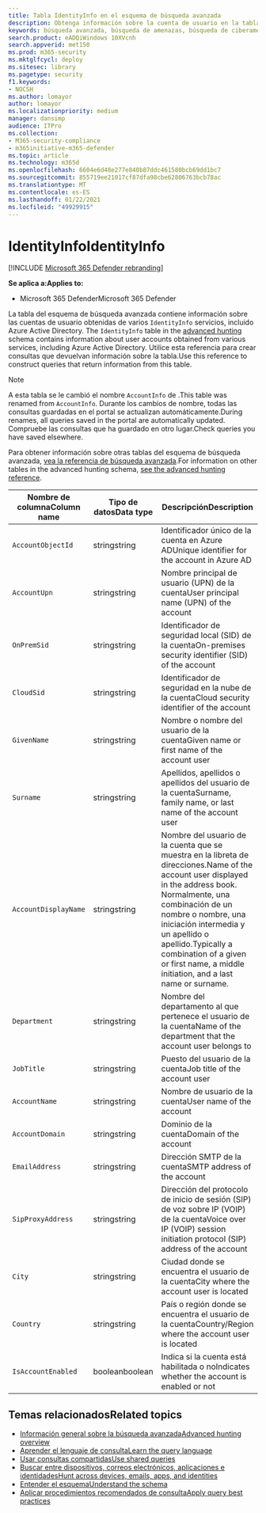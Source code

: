 ```yaml
---
title: Tabla IdentityInfo en el esquema de búsqueda avanzada
description: Obtenga información sobre la cuenta de usuario en la tabla IdentityInfo del esquema de búsqueda avanzada
keywords: búsqueda avanzada, búsqueda de amenazas, búsqueda de ciberamenazas, protección contra amenazas de Microsoft, microsoft 365, mtp, m365, búsqueda, consulta, telemetría, referencia de esquema, kusto, tabla, columna, tipo de datos, descripción, AccountInfo, IdentityInfo, cuenta
search.product: eADQiWindows 10XVcnh
search.appverid: met150
ms.prod: m365-security
ms.mktglfcycl: deploy
ms.sitesec: library
ms.pagetype: security
f1.keywords:
- NOCSH
ms.author: lomayor
author: lomayor
ms.localizationpriority: medium
manager: dansimp
audience: ITPro
ms.collection:
- M365-security-compliance
- m365initiative-m365-defender
ms.topic: article
ms.technology: m365d
ms.openlocfilehash: 6604e6d48e277e840b87ddc461580bcb69dd1bc7
ms.sourcegitcommit: 855719ee21017cf87dfa98cbe62806763bcb78ac
ms.translationtype: MT
ms.contentlocale: es-ES
ms.lasthandoff: 01/22/2021
ms.locfileid: "49929915"
---
```

# <a name="identityinfo"></a><span data-ttu-id="7e555-104">IdentityInfo</span><span class="sxs-lookup"><span data-stu-id="7e555-104">IdentityInfo</span></span>

[!INCLUDE [Microsoft 365 Defender rebranding](../includes/microsoft-defender.md)]


<span data-ttu-id="7e555-105">**Se aplica a:**</span><span class="sxs-lookup"><span data-stu-id="7e555-105">**Applies to:**</span></span>
- <span data-ttu-id="7e555-106">Microsoft 365 Defender</span><span class="sxs-lookup"><span data-stu-id="7e555-106">Microsoft 365 Defender</span></span>

<span data-ttu-id="7e555-107">La tabla del esquema de búsqueda avanzada contiene información sobre las cuentas de usuario obtenidas de varios `IdentityInfo` servicios, incluido Azure Active Directory. [](advanced-hunting-overview.md)</span><span class="sxs-lookup"><span data-stu-id="7e555-107">The `IdentityInfo` table in the [advanced hunting](advanced-hunting-overview.md) schema contains information about user accounts obtained from various services, including Azure Active Directory.</span></span> <span data-ttu-id="7e555-108">Utilice esta referencia para crear consultas que devuelvan información sobre la tabla.</span><span class="sxs-lookup"><span data-stu-id="7e555-108">Use this reference to construct queries that return information from this table.</span></span>

>[!NOTE]
><span data-ttu-id="7e555-109">A esta tabla se le cambió el nombre `AccountInfo` de .</span><span class="sxs-lookup"><span data-stu-id="7e555-109">This table was renamed from `AccountInfo`.</span></span> <span data-ttu-id="7e555-110">Durante los cambios de nombre, todas las consultas guardadas en el portal se actualizan automáticamente.</span><span class="sxs-lookup"><span data-stu-id="7e555-110">During renames, all queries saved in the portal are automatically updated.</span></span> <span data-ttu-id="7e555-111">Compruebe las consultas que ha guardado en otro lugar.</span><span class="sxs-lookup"><span data-stu-id="7e555-111">Check queries you have saved elsewhere.</span></span>

<span data-ttu-id="7e555-112">Para obtener información sobre otras tablas del esquema de búsqueda avanzada, [vea la referencia de búsqueda avanzada](advanced-hunting-schema-tables.md).</span><span class="sxs-lookup"><span data-stu-id="7e555-112">For information on other tables in the advanced hunting schema, [see the advanced hunting reference](advanced-hunting-schema-tables.md).</span></span>

| <span data-ttu-id="7e555-113">Nombre de columna</span><span class="sxs-lookup"><span data-stu-id="7e555-113">Column name</span></span> | <span data-ttu-id="7e555-114">Tipo de datos</span><span class="sxs-lookup"><span data-stu-id="7e555-114">Data type</span></span> | <span data-ttu-id="7e555-115">Descripción</span><span class="sxs-lookup"><span data-stu-id="7e555-115">Description</span></span> |
|-------------|-----------|-------------|
| `AccountObjectId` | <span data-ttu-id="7e555-116">string</span><span class="sxs-lookup"><span data-stu-id="7e555-116">string</span></span> | <span data-ttu-id="7e555-117">Identificador único de la cuenta en Azure AD</span><span class="sxs-lookup"><span data-stu-id="7e555-117">Unique identifier for the account in Azure AD</span></span> |
| `AccountUpn` | <span data-ttu-id="7e555-118">string</span><span class="sxs-lookup"><span data-stu-id="7e555-118">string</span></span> | <span data-ttu-id="7e555-119">Nombre principal de usuario (UPN) de la cuenta</span><span class="sxs-lookup"><span data-stu-id="7e555-119">User principal name (UPN) of the account</span></span> |
| `OnPremSid` | <span data-ttu-id="7e555-120">string</span><span class="sxs-lookup"><span data-stu-id="7e555-120">string</span></span> | <span data-ttu-id="7e555-121">Identificador de seguridad local (SID) de la cuenta</span><span class="sxs-lookup"><span data-stu-id="7e555-121">On-premises security identifier (SID) of the account</span></span> |
| `CloudSid` | <span data-ttu-id="7e555-122">string</span><span class="sxs-lookup"><span data-stu-id="7e555-122">string</span></span> | <span data-ttu-id="7e555-123">Identificador de seguridad en la nube de la cuenta</span><span class="sxs-lookup"><span data-stu-id="7e555-123">Cloud security identifier of the account</span></span> |
| `GivenName` | <span data-ttu-id="7e555-124">string</span><span class="sxs-lookup"><span data-stu-id="7e555-124">string</span></span> | <span data-ttu-id="7e555-125">Nombre o nombre del usuario de la cuenta</span><span class="sxs-lookup"><span data-stu-id="7e555-125">Given name or first name of the account user</span></span> |
| `Surname` | <span data-ttu-id="7e555-126">string</span><span class="sxs-lookup"><span data-stu-id="7e555-126">string</span></span> | <span data-ttu-id="7e555-127">Apellidos, apellidos o apellidos del usuario de la cuenta</span><span class="sxs-lookup"><span data-stu-id="7e555-127">Surname, family name, or last name of the account user</span></span> |
| `AccountDisplayName` | <span data-ttu-id="7e555-128">string</span><span class="sxs-lookup"><span data-stu-id="7e555-128">string</span></span> | <span data-ttu-id="7e555-129">Nombre del usuario de la cuenta que se muestra en la libreta de direcciones.</span><span class="sxs-lookup"><span data-stu-id="7e555-129">Name of the account user displayed in the address book.</span></span> <span data-ttu-id="7e555-130">Normalmente, una combinación de un nombre o nombre, una iniciación intermedia y un apellido o apellido.</span><span class="sxs-lookup"><span data-stu-id="7e555-130">Typically a combination of a given or first name, a middle initiation, and a last name or surname.</span></span> |
| `Department` | <span data-ttu-id="7e555-131">string</span><span class="sxs-lookup"><span data-stu-id="7e555-131">string</span></span> | <span data-ttu-id="7e555-132">Nombre del departamento al que pertenece el usuario de la cuenta</span><span class="sxs-lookup"><span data-stu-id="7e555-132">Name of the department that the account user belongs to</span></span> |
| `JobTitle` | <span data-ttu-id="7e555-133">string</span><span class="sxs-lookup"><span data-stu-id="7e555-133">string</span></span> | <span data-ttu-id="7e555-134">Puesto del usuario de la cuenta</span><span class="sxs-lookup"><span data-stu-id="7e555-134">Job title of the account user</span></span> |
| `AccountName` | <span data-ttu-id="7e555-135">string</span><span class="sxs-lookup"><span data-stu-id="7e555-135">string</span></span> | <span data-ttu-id="7e555-136">Nombre de usuario de la cuenta</span><span class="sxs-lookup"><span data-stu-id="7e555-136">User name of the account</span></span> |
| `AccountDomain` | <span data-ttu-id="7e555-137">string</span><span class="sxs-lookup"><span data-stu-id="7e555-137">string</span></span> | <span data-ttu-id="7e555-138">Dominio de la cuenta</span><span class="sxs-lookup"><span data-stu-id="7e555-138">Domain of the account</span></span> |
| `EmailAddress` | <span data-ttu-id="7e555-139">string</span><span class="sxs-lookup"><span data-stu-id="7e555-139">string</span></span> | <span data-ttu-id="7e555-140">Dirección SMTP de la cuenta</span><span class="sxs-lookup"><span data-stu-id="7e555-140">SMTP address of the account</span></span> |
| `SipProxyAddress` | <span data-ttu-id="7e555-141">string</span><span class="sxs-lookup"><span data-stu-id="7e555-141">string</span></span> | <span data-ttu-id="7e555-142">Dirección del protocolo de inicio de sesión (SIP) de voz sobre IP (VOIP) de la cuenta</span><span class="sxs-lookup"><span data-stu-id="7e555-142">Voice over IP (VOIP) session initiation protocol (SIP) address of the account</span></span> |
| `City` | <span data-ttu-id="7e555-143">string</span><span class="sxs-lookup"><span data-stu-id="7e555-143">string</span></span> | <span data-ttu-id="7e555-144">Ciudad donde se encuentra el usuario de la cuenta</span><span class="sxs-lookup"><span data-stu-id="7e555-144">City where the account user is located</span></span> |
| `Country` | <span data-ttu-id="7e555-145">string</span><span class="sxs-lookup"><span data-stu-id="7e555-145">string</span></span> | <span data-ttu-id="7e555-146">País o región donde se encuentra el usuario de la cuenta</span><span class="sxs-lookup"><span data-stu-id="7e555-146">Country/Region where the account user is located</span></span> |
| `IsAccountEnabled` | <span data-ttu-id="7e555-147">boolean</span><span class="sxs-lookup"><span data-stu-id="7e555-147">boolean</span></span> | <span data-ttu-id="7e555-148">Indica si la cuenta está habilitada o no</span><span class="sxs-lookup"><span data-stu-id="7e555-148">Indicates whether the account is enabled or not</span></span> |

## <a name="related-topics"></a><span data-ttu-id="7e555-149">Temas relacionados</span><span class="sxs-lookup"><span data-stu-id="7e555-149">Related topics</span></span>
- [<span data-ttu-id="7e555-150">Información general sobre la búsqueda avanzada</span><span class="sxs-lookup"><span data-stu-id="7e555-150">Advanced hunting overview</span></span>](advanced-hunting-overview.md)
- [<span data-ttu-id="7e555-151">Aprender el lenguaje de consulta</span><span class="sxs-lookup"><span data-stu-id="7e555-151">Learn the query language</span></span>](advanced-hunting-query-language.md)
- [<span data-ttu-id="7e555-152">Usar consultas compartidas</span><span class="sxs-lookup"><span data-stu-id="7e555-152">Use shared queries</span></span>](advanced-hunting-shared-queries.md)
- [<span data-ttu-id="7e555-153">Buscar entre dispositivos, correos electrónicos, aplicaciones e identidades</span><span class="sxs-lookup"><span data-stu-id="7e555-153">Hunt across devices, emails, apps, and identities</span></span>](advanced-hunting-query-emails-devices.md)
- [<span data-ttu-id="7e555-154">Entender el esquema</span><span class="sxs-lookup"><span data-stu-id="7e555-154">Understand the schema</span></span>](advanced-hunting-schema-tables.md)
- [<span data-ttu-id="7e555-155">Aplicar procedimientos recomendados de consulta</span><span class="sxs-lookup"><span data-stu-id="7e555-155">Apply query best practices</span></span>](advanced-hunting-best-practices.md)

